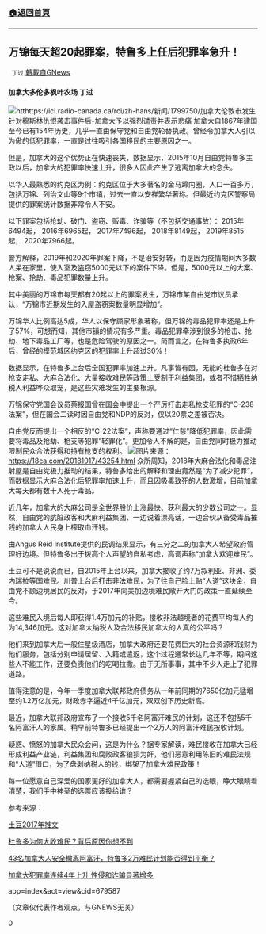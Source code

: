 ###  [:house:返回首頁](https://github.com/ourhimalayas/txt)
---


## 万锦每天超20起罪案，特鲁多上任后犯罪率急升！
` 丁过` [轉載自GNews](https://gnews.org/zh-hans/1541513/)

#### 加拿大多伦多枫叶农场 丁过
![](https://assets.gnews.org/wp-content/uploads/2021/09/截屏2021-09-18-下午9.50.50.png)htthttps://ici.radio-canada.ca/rci/zh-hans/新闻/1799750/加拿大伦敦市发生针对穆斯林仇恨袭击事件后-加拿大予以强烈谴责并表示悲痛
加拿大自1867年建国至今已有154年历史，几乎一直由保守党和自由党轮替执政。曾经令加拿大人引以为傲的低犯罪率，一直是过往吸引各国移民的主要原因之一。

但是，加拿大的这个优势正在快速丧失，数据显示，2015年10月自由党特鲁多主政以后，加拿大的犯罪率快速上升，很多人因此产生了逃离加拿大的念头。

以华人最熟悉的约克区为例：约克区位于大多著名的金马蹄内圈，人口一百多万，包括万锦、列治文山等9个市镇，过去一直以安祥繁华著称。但最近约克区警察局提供的罪案统计数据非常令人不安。

以下罪案包括抢劫、破门、盗窃、贩毒、诈骗等（不包括交通事故）：
2015年6494起，
2016年6965起，
2017年7496起，
2018年8149起，
2019年8515起，
2020年7966起。

警方解释，2019年和2020年罪案下降，不是治安好转，而是因为疫情期间大多数人呆在家里，使入室及盗窃5000元以下的案件下降。但是，5000元以上的大案、枪案、抢劫、毒品犯罪数量上升。

其中美丽的万锦市每天都有20起以上的罪案发生，万锦市某自由党市议员承认，“万锦市近期发生的入屋盗窃案数量明显增加”。

万锦华人比例高达5成，华人以保守顾家形象著称，但万锦的毒品犯罪率还是上升了57%，可想而知，其他市镇的情况有多严重。毒品犯罪牵涉到很多的枪击、抢劫、地下毒品工厂等，也是危险驾驶的原因之一。简而言之，在特鲁多执政6年后，曾经的模范城区约克区的犯罪率上升超过30%！

数据显示，在特鲁多上台后全国犯罪率加速上升。凡事皆有因，无能的杜鲁多在对枪支走私、大麻合法化、大量接收难民等政策上受制于利益集团，或者不惜牺牲纳税人利益哗众取宠，是这些灾难发生的主要根源。

万锦保守党国会议员蔡报国曾在国会中提出一个严厉打击走私枪支犯罪的“C-238法案”，但在国会二读时因自由党和NDP的反对，仅以20票之差被否决。

自由党反而提出一个相反的“C-22法案”，声称要通过“仁慈”降低犯罪率，因此需要将毒品及抢劫、枪支等犯罪“轻罪化”。更加令人不解的是，自由党同时极力推动限制民众合法获得和持有枪支的权利。
![](https://assets.gnews.org/wp-content/uploads/2021/09/E0B97962-CF6E-40B6-AA71-6208D134DC38_4_5005_c.jpeg)图片来源：https://18ca.com/20181017/43254.html
众所周知，2018年大麻合法化和毒品注射屋是自由党极力推动的结果，特鲁多给出的解释和理由竟然是“为了减少犯罪”，而数据显示大麻合法化后犯罪率加速上升，而且因吸毒致死的人数激增，目前加拿大每天都有数十人死于毒品。

近几年，加拿大的大麻公司是全世界股价上涨最快、获利最大的少数公司之一。显然，自由党的肮脏政客和大麻利益集团，一边说着漂亮话，一边合伙从备受毒品摧残的加拿大人民身上榨取血汗钱。

由Angus Reid Institute提供的民调结果显示，有三分之二的加拿大人希望政府管理好边境。但特鲁多出于拨高个人声望的自私考虑，高调声称“加拿大欢迎难民”。

土豆可不是说说而已，自2015年上台以来，加拿大接收了约7万叙利亚、非洲、委内瑞拉等国难民。川普上台后打击非法难民，为了往自己脸上贴“人道”这块金，自由党不顾边境居民的反对，于2017年向美加边境难民敞开大门的政策一直延续至今。

这些难民入境后每人即获得1.4万加元的补贴，接收非法越境者的花费平均每人约为14,346加元。这对加拿大纳税人及合法移民加拿大的人真的公平吗？

他们来到加拿大后一般住星级酒店，加拿大政府还要花费巨大的社会资源和钱财为他们服务，包括分别申请居留、入籍或遣返，这个过程通常长达几年不等，期间这些人不能工作，还要负责他们的吃喝拉撒。由于无所事事，其中不少人走上了犯罪道路。

值得注意的是，今年一季度加拿大联邦政府债务从一年前同期的7650亿加元猛增至约1.2万亿加元，财政赤字逼近4千亿加元，双双创下历史新高。

最近，加拿大联邦政府宣布了一个接收5千名阿富汗难民的计划，这还不包括5千名阿富汗人的家属。稍早前特鲁多已经提出一个2万人的阿富汗难民按收计划。

疑惑、愤怒的加拿大民众会问，这是为什么？据专家解读，难民接收在加拿大已经形成利益产业链，利益集团和腐败政客狼狈为奸，他们恶意利用陈旧的难民法规和“人道”借口，为了盘剥纳税人的钱，绑架了加拿大难民政策！

每一位愿意自己深爱的国家更好的加拿大人，都需要握紧自己的选眼，睁大眼睛看清楚，我们手中神圣的选票应该投给谁？

参考来源：

[土豆2017年推文](https://info.51.ca/uploads/Image/2019/05/5_0J555U43_1.jpg)

[杜鲁多为何大收难民？背后原因你想不到](https://info.51.ca/news/canada/2019-05/767782.html)

[43名加拿大人安全撤离阿富汗，特鲁多2万难民计划能否得到平衡？](https://www.caus.com/detail/34657?source=true)

[加拿大犯罪率连续4年上升 性侵和诈骗显著增多](https://m.sohu.com/a/329768105_36692)

app=index&act=view&cid=679587

（文章仅代表作者观点，与GNEWS无关）

0

